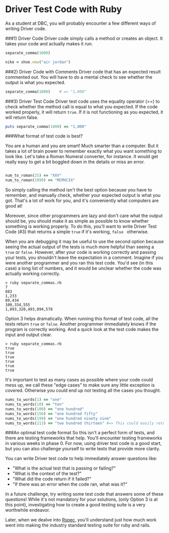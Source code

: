 # Driver Test Code with Ruby

As a student at DBC, you will probably encounter a few different ways of writing Driver code.

###1) Driver Code
Driver code simply calls a method or creates an object. It takes your code and actually makes it run. 
```ruby
separate_comma(1000)

nike = shoe.new("air jordan")

```

###2) Driver Code with Comments
Driver code that has an expected result commented out. You will have to do a mental check to see whether the output is what you expected.
```ruby
separate_comma(1000)    # => "1,000"
```

###3) Driver Test Code 
Driver test code uses the equality operator (==) to check whether the method call is equal to what you expected. If the code worked properly, it will return `true`. If it is not functioning as you expected, it will return false.
```ruby 
puts separate_comma(1000) == "1,000"
```

###What format of test code is best?

You are a human and you are smart! Much smarter than a computer. But it takes a lot of brain power to remember exactly what you want something to look like. Let's take a Roman Numeral converter, for instance. It would get really easy to get a bit boggled down in the details or miss an error. 

```ruby

num_to_roman(25) == "XXV"
num_to_roman(1999) == "MCMXCIX"

```

So simply calling the method isn't the best option because you have to remember, and manually check, whether your expected output is what you got. 
That's a lot of work for you, and it's conveniently what computers are good at! 

Moreover, since other programmers are lazy and don't care what the output should be, you should make it as simple as possible to know whether something is working properly. To do this, you'll want to write Driver Test Code (#3) that returns a simple `true` if it's working, `false ` otherwise. 

When you are debugging it may be useful to use the second option because seeing the actual output of the tests is much more helpful than seeing a `true` or `false`. However, after your code is working correctly and passing your tests, you shouldn't leave the expectation in a comment. Imagine if you were another programmer and you ran this test code. You'd see (in this case) a long list of numbers, and it would be unclear whether the code was actually working correctly.

```shell
> ruby separate_commas.rb
7
883
1,233
89,434
100,334,555
1,893,320,493,894,578
```

Option 3 helps dramatically.  When running this format of test code, all the tests return `true` or `false`.  Another programmer immediately knows if the program is correctly working.  And a quick look at the test code makes the input and output clear.

```shell
> ruby separate_commas.rb
true
true
true
true
true
true
```

It's important to test as many cases as possible where your code could mess up, we call these "edge cases" to make sure any little exception is covered. Otherwise you could end up not testing all the cases you thought. 

```ruby
nums_to_words(1) == "one"
nums_to_words(10) == "ten"
nums_to_words(100) == "one hundred"
nums_to_words(150) == "one hundred fifty"
nums_to_words(199) == "one hundred ninety nine"
nums_to_words(213) == "two hundred thirteen" #=> This could easily return something like "two hundred ten three".

```

###An optimal test code format
So this isn't a perfect form of tests, and there are testing frameworks that help. You'll encounter testing frameworks in various weeks in phase 0. For now, using driver test code is a good start, but you can also challenge yourself to write tests that provide more clarity. 

You can write Driver test code to help immediately answer questions like:
* "What is the actual test that is passing or failing?"  
* "What is the context of the test?"
* "What did the code return if it failed?"
* "If there was an error when the code ran, what was it?"

In a future challenge, try writing some test code that answers some of these questions!  While it's not mandatory for your solutions, (only Option 3 is at this point), investigating how to create a good testing suite is a very worthwhile endeavor.

Later, when we dealve into [Rspec](http://en.wikipedia.org/wiki/RSpec), you'll understand just how much work went into making the industry standard testing suite for ruby and rails.
